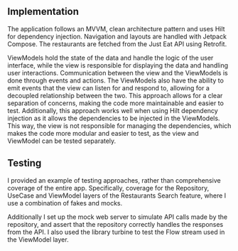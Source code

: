 ## Implementation
The application follows an MVVM, clean architecture pattern and uses Hilt for dependency injection. Navigation and layouts are handled with Jetpack Compose. The restaurants are fetched from the Just Eat API using Retrofit.

ViewModels hold the state of the data and handle the logic of the user interface, while the view is responsible for displaying the data and handling user interactions. Communication between the view and the ViewModels is done through events and actions. 
The ViewModels also have the ability to emit events that the view can listen for and respond to, allowing for a decoupled relationship between the two. This approach allows for a clear separation of concerns, making the code more maintainable and easier to test. 
Additionally, this approach works well when using Hilt dependency injection as it allows the dependencies to be injected in the ViewModels. This way, the view is not responsible for managing the dependencies, which makes the code more modular and easier to test, as the view and ViewModel can be tested separately.

## Testing
I provided an example of testing approaches, rather than comprehensive coverage of the entire app. Specifically, coverage for the Repository, UseCase and ViewModel layers of the Restaurants Search feature, where I use a combination of fakes and mocks.

Additionally I set up the mock web server to simulate API calls made by the repository, and assert that the repository correctly handles the responses from the API. I also used the library turbine to test the Flow stream used in the ViewModel layer.
